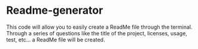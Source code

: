 # Readme-generator

This code will allow you to easily create a ReadMe file through the terminal. 
 Through a series of questions like the title of the project, licenses, usage, test, etc... a ReadMe file will be created. 